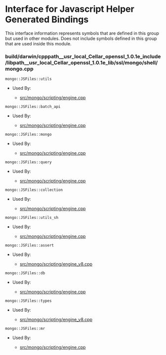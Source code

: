 
# Interface for Javascript Helper Generated Bindings
This interface information represents symbols that are defined in this group but used in other modules.  Does not include symbols defined in this group that are used inside this module.

### build/darwin/cpppath\_\_usr\_local\_Cellar\_openssl\_1.0.1e\_include/libpath\_\_usr\_local\_Cellar\_openssl\_1.0.1e\_lib/ssl/mongo/shell/mongo.cpp

<div></div>

    mongo::JSFiles::utils

- Used By:

    - [src/mongo/scripting/engine.cpp](../../../../javascript/javascript\_libraries)

<div></div>

    mongo::JSFiles::batch_api

- Used By:

    - [src/mongo/scripting/engine.cpp](../../../../javascript/javascript\_libraries)

<div></div>

    mongo::JSFiles::mongo

- Used By:

    - [src/mongo/scripting/engine.cpp](../../../../javascript/javascript\_libraries)

<div></div>

    mongo::JSFiles::query

- Used By:

    - [src/mongo/scripting/engine.cpp](../../../../javascript/javascript\_libraries)

<div></div>

    mongo::JSFiles::collection

- Used By:

    - [src/mongo/scripting/engine.cpp](../../../../javascript/javascript\_libraries)

<div></div>

    mongo::JSFiles::utils_sh

- Used By:

    - [src/mongo/scripting/engine.cpp](../../../../javascript/javascript\_libraries)

<div></div>

    mongo::JSFiles::assert

- Used By:

    - [src/mongo/scripting/engine\_v8.cpp](../../../../javascript/javascript\_libraries)

<div></div>

    mongo::JSFiles::db

- Used By:

    - [src/mongo/scripting/engine.cpp](../../../../javascript/javascript\_libraries)

<div></div>

    mongo::JSFiles::types

- Used By:

    - [src/mongo/scripting/engine\_v8.cpp](../../../../javascript/javascript\_libraries)

<div></div>

    mongo::JSFiles::mr

- Used By:

    - [src/mongo/scripting/engine.cpp](../../../../javascript/javascript\_libraries)
